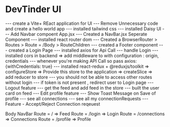# DevTinder UI

--- create a Vite+ REact application for UI 
--- Remove Unnecessary code and create a hello world app
--- installed tailwind css
--- installed Daisy UI
--- Add Navbar compoent App.jsx
--- Created a NavBar.jsx Seperate Component
--- installed react router dom
--- Created a BrowserRouter > Routes > Route  = /Body > RouteChildren
--- created a Footer component
--- created a Login Page
--- installed axios for Api Call 
--- handle Login 
--- installed cors in backend => add middleware to with configuration : origin, credentials
--- whenever you're making API Call so pass axios: {withCredentials: true}
--- installed react-redux + @reduxjs/toolkit => configureStore  => Provide this store to the application => createSlice =>   
    add reducer to store
--- you should not be able to access other routes without login
--- if token is not present , redirect user to Login page
--- Logout feature
--- get the feed and add feed in the store
--- built the user card on feed
--- Edit profile feature
--- Show Toast Message on Save of profile
--- see all connections
--- see all my connectionRequests
--- Feature - Accept/Reject Connection reqeuest










Body 
    NavBar
    Route = / => Feed
    Route = /login => Login
    Route = /connections => Connections
    Route = /profile => Profile

